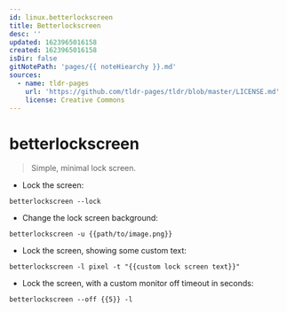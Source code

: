 ```yaml
---
id: linux.betterlockscreen
title: Betterlockscreen
desc: ''
updated: 1623965016158
created: 1623965016158
isDir: false
gitNotePath: 'pages/{{ noteHiearchy }}.md'
sources:
  - name: tldr-pages
    url: 'https://github.com/tldr-pages/tldr/blob/master/LICENSE.md'
    license: Creative Commons
---
```

# betterlockscreen

> Simple, minimal lock screen.

- Lock the screen:

`betterlockscreen --lock`

- Change the lock screen background:

`betterlockscreen -u {{path/to/image.png}}`

- Lock the screen, showing some custom text:

`betterlockscreen -l pixel -t "{{custom lock screen text}}"`

- Lock the screen, with a custom monitor off timeout in seconds:

`betterlockscreen --off {{5}} -l`

